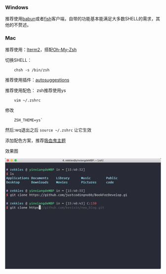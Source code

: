 ### Windows
  推荐使用[babun](http://babun.github.io/)或者[fish](http://fishshell.com/)客户端，自带的功能基本能满足大多数SHELL的需求，其他的不赘述。
  
### Mac  
  推荐使用：[Iterm2](https://www.iterm2.com/)，搭配[Oh-My-Zsh](http://ohmyz.sh/) 
  
  切换SHELL：
  
        chsh -s /bin/zsh
  
  推荐使用插件：[autosuggestions](https://github.com/zsh-users/zsh-autosuggestions)
  
  推荐使用配色：
  zsh推荐使用ys 
  
        vim ~/.zshrc
        
  修改 
        
        ZSH_THEME=ys`
  
  然后:wq退出之后 `source ~/.zshrc` 让它生效
  
  添加配色方案，推荐[吸血鬼主题](https://draculatheme.com/iterm/)
  
  效果图
  
  ![Terminal](../image/terminal.png)